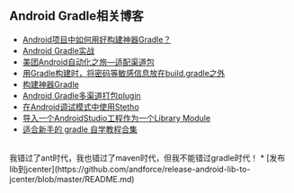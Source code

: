 Android Gradle相关博客
---

* [Android项目中如何用好构建神器Gradle？](http://www.csdn.net/article/2015-08-10/2825420)
* [Android Gradle实战](http://www.csdn.net/article/2015-08-10/2825420/2)
* [美团Android自动化之旅—适配渠道包](http://tech.meituan.com/mt-apk-adaptation.html)
* [用Gradle构建时，将密码等敏感信息放在build.gradle之外](http://www.cnblogs.com/tianzhijiexian/p/4493109.html)
* [构建神器Gradle](http://jiajixin.cn/2015/08/07/gradle-android/)
* [Android Gradle多渠道打包plugin](https://github.com/mcxiaoke/gradle-packer-plugin)
* [在Android调试模式中使用Stetho](https://github.com/bboyfeiyu/android-tech-frontier/tree/master/androidweekly/%E5%9C%A8Android%E8%B0%83%E8%AF%95%E6%A8%A1%E5%BC%8F%E4%B8%AD%E4%BD%BF%E7%94%A8Stetho)
* [导入一个AndroidStudio工程作为一个Library Module](http://blog.csdn.net/growth58/article/details/47441245)
* [适合新手的 gradle 自学教程合集](https://testerhome.com/topics/1867)
<br/>
我错过了ant时代，我也错过了maven时代，但我不能错过gradle时代！
* [发布lib到jcenter](https://github.com/andforce/release-android-lib-to-jcenter/blob/master/README.md)
